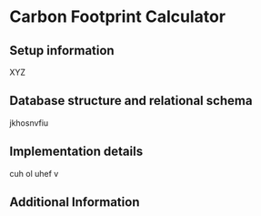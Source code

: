 # Carbon Footprint Calculator

## Setup information
XYZ

## Database structure and relational schema
jkhosnvfiu

## Implementation details
cuh ol uhef v

## Additional Information

